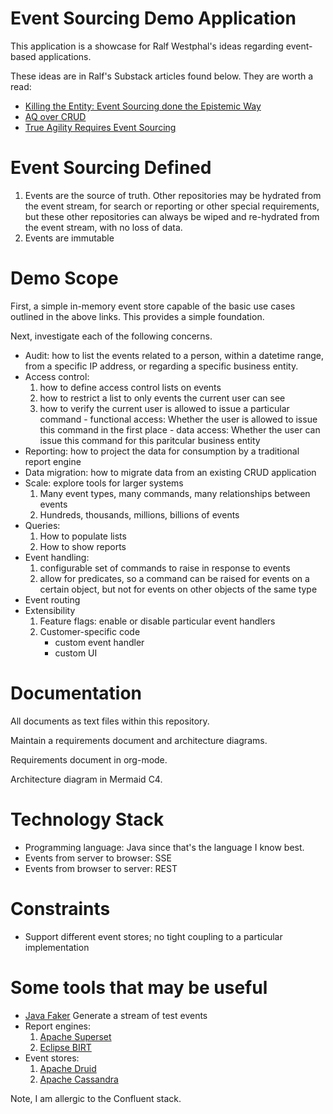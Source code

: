 # Event Sourcing Demo Application

This application is a showcase for Ralf Westphal's ideas regarding event-based applications.

These ideas are in Ralf's Substack articles found below.  They are worth a read:

- [Killing the Entity: Event Sourcing done the Epistemic Way](https://ralfwestphal.substack.com/p/killing-the-entity)
- [AQ over CRUD](https://ralfwestphal.substack.com/p/aq-over-crud)
- [True Agility Requires Event Sourcing](https://ralfwestphal.substack.com/p/true-agility-requires-event-sourcing)

# Event Sourcing Defined

1. Events are the source of truth. Other repositories may be hydrated from the event stream, for search or reporting or other special requirements, but these other repositories can always be wiped and re-hydrated from the event stream, with no loss of data.
2. Events are immutable

# Demo Scope

First, a simple in-memory event store capable of the basic use cases outlined in the above links.  This provides a simple foundation.

Next, investigate each of the following concerns.

- Audit: how to list the events related to a person, within a datetime range, from a specific IP address, or regarding a specific business entity.
- Access control: 
    1. how to define access control lists on events
    2. how to restrict a list to only events the current user can see
    3. how to verify the current user is allowed to issue a particular command 
      - functional access: Whether the user is allowed to issue this command in the first place
      - data access: Whether the user can issue this command for this paritcular business entity
- Reporting: how to project the data for consumption by a traditional report engine
- Data migration: how to migrate data from an existing CRUD application
- Scale: explore tools for larger systems
    1. Many event types, many commands, many relationships between events
    2. Hundreds, thousands, millions, billions of events
- Queries: 
    1. How to populate lists
    2. How to show reports
- Event handling: 
    1. configurable set of commands to raise in response to events
    2. allow for predicates, so a command can be raised for events on a certain object, but not for events on other objects of the same type
- Event routing
- Extensibility
    1. Feature flags: enable or disable particular event handlers
    2. Customer-specific code
       - custom event handler
       - custom UI

# Documentation

All documents as text files within this repository.

Maintain a requirements document and architecture diagrams.

Requirements document in org-mode.

Architecture diagram in Mermaid C4.

# Technology Stack

- Programming language: Java since that's the language I know best.
- Events from server to browser: SSE
- Events from browser to server: REST

# Constraints

- Support different event stores; no tight coupling to a particular implementation

# Some tools that may be useful

- [Java Faker](https://github.com/DiUS/java-faker) Generate a stream of test events
- Report engines:
    1. [Apache Superset](https://superset.apache.org/)
    2. [Eclipse BIRT](https://projects.eclipse.org/projects/technology.birt)
- Event stores:
    1. [Apache Druid](https://druid.apache.org/)
    2. [Apache Cassandra](https://cassandra.apache.org/_/index.html)
    
Note, I am allergic to the Confluent stack.

    
